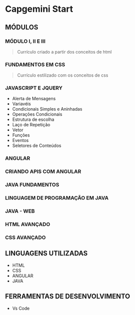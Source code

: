 # Capgemini Start

## MÓDULOS 

### MÓDULO I, II E III
> Currículo criado a partir dos conceitos de html

### FUNDAMENTOS EM CSS
> Currículo estilizado com os conceitos de css

### JAVASCRIPT E JQUERY
- Alerta de Mensagens
- Variavéis
- Condicionais Simples e Aninhadas
- Operações Condicionais
- Estrutura de escolha
- Laço de Repetição
- Vetor
- Funções
- Eventos
- Seletores de Conteúdos

### ANGULAR

### CRIANDO APIS COM ANGULAR

### JAVA FUNDAMENTOS

### LINGUAGEM DE PROGRAMAÇÃO EM JAVA

### JAVA - WEB

### HTML AVANÇADO

### CSS AVANÇADO

## LINGUAGENS UTILIZADAS
- HTML
- CSS
- ANGULAR
- JAVA

## FERRAMENTAS DE DESENVOLVIMENTO
- Vs Code
